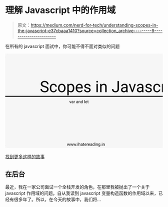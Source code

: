 # 理解 Javascript 中的作用域

> 原文：<https://medium.com/nerd-for-tech/understanding-scopes-in-the-javascript-e37cbaaa1410?source=collection_archive---------9----------------------->

在所有的 javascript 面试中，你可能不得不面对类似的问题

![](img/7f53c97cd2b50128a3b8940ab9536fba.png)

[找到更多这样的故事](http://www.ihatereading.in)

## 在后台

最近，我在一家公司面试一个全栈开发的角色，在那里我被抛出了一个关于 javascript 作用域的问题。自从我读到 javascript 变量构造函数的作用域以来，已经有很多年了。所以，在今天的故事中，我们将…